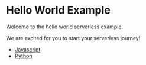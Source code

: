 <!--
title: Serverless Hello World Example
menuText: Hello World Example
description: Example of creating a hello world function in NodeJS and Python with the serverless framework
layout: Doc
-->

# Hello World Example

Welcome to the hello world serverless example.

We are excited for you to start your serverless journey!

* [Javascript](./node)
* [Python](./python)

